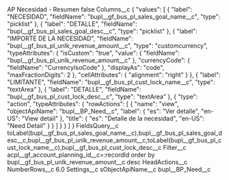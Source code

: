 <?xml version="1.0" encoding="UTF-8"?>
<CustomMetadata xmlns="http://soap.sforce.com/2006/04/metadata" xmlns:xsi="http://www.w3.org/2001/XMLSchema-instance" xmlns:xsd="http://www.w3.org/2001/XMLSchema">
    <label>AP Necesidad - Resumen</label>
    <protected>false</protected>
    <values>
        <field>Columns__c</field>
        <value xsi:type="xsd:string">{
    &quot;values&quot;: [
        {
            &quot;label&quot;: &quot;NECESIDAD&quot;,
            &quot;fieldName&quot;: &quot;bupl__gf_bus_pl_sales_goal_name__c&quot;,
            &quot;type&quot;: &quot;picklist&quot;
        },
        {
            &quot;label&quot;: &quot;DETALLE&quot;,
            &quot;fieldName&quot;: &quot;bupl__gf_bus_pl_sales_goal_desc__c&quot;,
            &quot;type&quot;: &quot;picklist&quot;
        },
        {
			&quot;label&quot;: &quot;IMPORTE DE LA NECESIDAD&quot;,
			&quot;fieldName&quot;: &quot;bupl__gf_bus_pl_unlk_revenue_amount__c&quot;,
			&quot;type&quot;: &quot;customcurrency&quot;,
			&quot;typeAttributes&quot;: {
			&quot;isCustom&quot;: &quot;true&quot;,
			&quot;value&quot;: {
				&quot;fieldName&quot;: &quot;bupl__gf_bus_pl_unlk_revenue_amount__c&quot;
			},
			&quot;currencyCode&quot;: {
				&quot;fieldName&quot;: &quot;CurrencyIsoCode&quot;
			},
			&quot;displayAs&quot;: &quot;code&quot;,
				&quot;maxFractionDigits&quot;: 2
			},
			&quot;cellAttributes&quot;: {
				&quot;alignment&quot;: &quot;right&quot;
			}
		},
        {
            &quot;label&quot;: &quot;LIMITANTE&quot;,
            &quot;fieldName&quot;: &quot;bupl__gf_bus_pl_cust_lock_name__c&quot;,
            &quot;type&quot;: &quot;textArea&quot;
        },
        {
            &quot;label&quot;: &quot;DETALLE&quot;,
            &quot;fieldName&quot;: &quot;bupl__gf_bus_pl_cust_lock_desc__c&quot;,
            &quot;type&quot;: &quot;textArea&quot;
        },
        {
            &quot;type&quot;: &quot;action&quot;,
            &quot;typeAttributes&quot;: {
                &quot;rowActions&quot;: [
                    {
                        &quot;name&quot;: &quot;view&quot;,
                        &quot;objectApiName&quot;: &quot;bupl__BP_Need__c&quot;,
                        &quot;label&quot;: {
                            &quot;es&quot;: &quot;Ver detalle&quot;,
                            &quot;en-US&quot;: &quot;View detail&quot;
                        },
                        &quot;title&quot;: {
                            &quot;es&quot;: &quot;Detalle de la necesidad&quot;,
                            &quot;en-US&quot;: &quot;Need Detail&quot;
                        }
                    }
                ]
            }
        }
    ]
}</value>
    </values>
    <values>
        <field>FieldsQuery__c</field>
        <value xsi:type="xsd:string">toLabel(bupl__gf_bus_pl_sales_goal_name__c),bupl__gf_bus_pl_sales_goal_desc__c,bupl__gf_bus_pl_unlk_revenue_amount__c,toLabel(bupl__gf_bus_pl_cust_lock_name__c),bupl__gf_bus_pl_cust_lock_desc__c</value>
    </values>
    <values>
        <field>Filter__c</field>
        <value xsi:type="xsd:string">acpl__gf_account_planning_id__c=:recordId order by bupl__gf_bus_pl_unlk_revenue_amount__c desc</value>
    </values>
    <values>
        <field>HeadActions__c</field>
        <value xsi:nil="true"/>
    </values>
    <values>
        <field>NumberRows__c</field>
        <value xsi:type="xsd:double">6.0</value>
    </values>
    <values>
        <field>Settings__c</field>
        <value xsi:nil="true"/>
    </values>
    <values>
        <field>sObjectApiName__c</field>
        <value xsi:type="xsd:string">bupl__BP_Need__c</value>
    </values>
</CustomMetadata>
